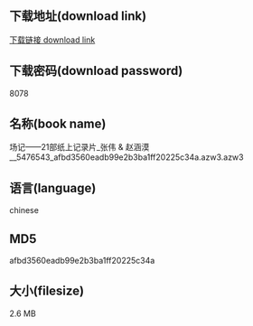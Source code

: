 ## 下载地址(download link)
[下载链接 download link](https://voluble-croquembouche-d321dc.netlify.app/?s=%E5%9C%BA%E8%AE%B0%E2%80%94%E2%80%9421%E9%83%A8%E7%BA%B8%E4%B8%8A%E8%AE%B0%E5%BD%95%E7%89%87_%E5%BC%A0%E4%BC%9F+%26+%E8%B5%B5%E6%B6%B5%E6%BC%A0__5476543_afbd3560eadb99e2b3ba1ff20225c34a.azw3)

## 下载密码(download password)
8078

## 名称(book name)
场记——21部纸上记录片_张伟 & 赵涵漠__5476543_afbd3560eadb99e2b3ba1ff20225c34a.azw3.azw3

## 语言(language)
chinese

## MD5
afbd3560eadb99e2b3ba1ff20225c34a

## 大小(filesize)
2.6 MB
